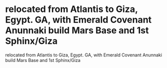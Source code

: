 # relocated from Atlantis to Giza, Egypt. GA, with Emerald Covenant Anunnaki build Mars Base and 1st Sphinx/Giza

relocated from Atlantis to Giza, Egypt. GA, with Emerald Covenant Anunnaki build Mars Base and 1st Sphinx/Giza